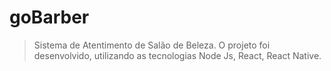 # goBarber

> Sistema de Atentimento de Salão de Beleza. O projeto foi desenvolvido, utilizando as tecnologias Node Js, React, React Native.
